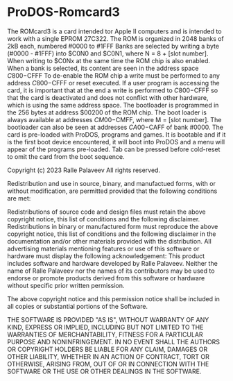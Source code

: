 # ProDOS-Romcard3
The ROMcard3 is a card intended tor Apple II computers and is intended to work with a single EPROM 27C322.
The ROM is organized in 2048 banks of 2kB each, numbered #0000 to #1FFF Banks are selected by writing a byte (#0000 - #1FFF) into $C0N0 and $C0N1, where N = 8 + [slot number].
When writing to $C0Nx at the same time the ROM chip is also enabled. 
When a bank is selected, its content are seen in the address space $C800-$CFFF To de-enable the ROM chip a write must be performed to any address $C800-$CFFF or reset executed.
If a user program is accessing the card, it is important that at the end a write is performed to $C800-$CFFF so that the card is deactivated and does not conflict with other hardware, which is using the same address space.
The bootloader is programmed in the 256 bytes at address $00200 of the ROM chip.
The boot loader is always available at addresses $CM00-$CMFF, where M = [slot number].
The bootloader can also be seen at addresses $CA00-$CAFF of bank #0000.
The card is pre-loaded with ProDOS, programs and games. It is bootable and if it is the first boot device encountered, it will boot into ProDOS and a menu will appear of the programs pre-loaded. Tab can be pressed before cold-reset to omit the card from the boot sequence.

Copyright (c) 2023 Ralle Palaveev All rights reserved.

Redistribution and use in source, binary, and manufactued forms, with or without modification, are permitted provided that the following conditions are met:

Redistributions of source code and design files must retain the above copyright notice, this list of conditions and the following disclaimer.
Redistributions in binary or manufactured form must reproduce the above copyright notice, this list of conditions and the following disclaimer in the documentation and/or other materials provided with the distribution.
All advertising materials mentioning features or use of this software or hardware must display the following acknowledgement: This product includes software and hardware developed by Ralle Palaveev.
Neither the name of Ralle Palaveev nor the names of its contributors may be used to endorse or promote products derived from this software or hardware without specific prior written permission.

The above copyright notice and this permission notice shall be included in all copies or substantial portions of the Software.

THE SOFTWARE IS PROVIDED "AS IS", WITHOUT WARRANTY OF ANY KIND, EXPRESS OR IMPLIED, INCLUDING BUT NOT LIMITED TO THE WARRANTIES OF MERCHANTABILITY, FITNESS FOR A PARTICULAR PURPOSE AND NONINFRINGEMENT. IN NO EVENT SHALL THE AUTHORS OR COPYRIGHT HOLDERS BE LIABLE FOR ANY CLAIM, DAMAGES OR OTHER LIABILITY, WHETHER IN AN ACTION OF CONTRACT, TORT OR OTHERWISE, ARISING FROM, OUT OF OR IN CONNECTION WITH THE SOFTWARE OR THE USE OR OTHER DEALINGS IN THE SOFTWARE.
